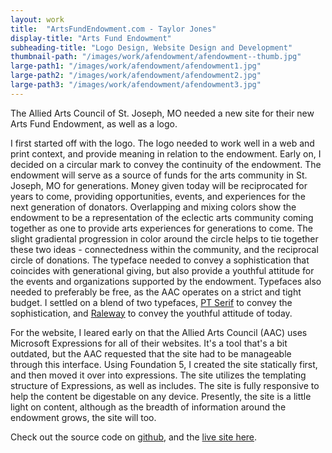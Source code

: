 ```yaml
---
layout: work
title:  "ArtsFundEndowment.com - Taylor Jones"
display-title: "Arts Fund Endowment"
subheading-title: "Logo Design, Website Design and Development"
thumbnail-path: "/images/work/afendowment/afendowment--thumb.jpg"
large-path1: "/images/work/afendowment/afendowment1.jpg"
large-path2: "/images/work/afendowment/afendowment2.jpg"
large-path3: "/images/work/afendowment/afendowment3.jpg"
---
```


The Allied Arts Council of St. Joseph, MO needed a new site for their new Arts Fund Endowment, as well as a logo. 

I first started off with the logo. The logo needed to work well in a web and print context, and provide meaning in relation to the endowment. Early on, I decided on a circular mark to convey the continuity of the endowment. The endowment will serve as a source of funds for the arts community in St. Joseph, MO for generations. Money given today will be reciprocated for years to come, providing opportunities, events, and experiences for the next generation of donators. Overlapping and mixing colors show the endowment to be a representation of the eclectic arts community coming together as one to provide arts experiences for generations to come. The slight gradiental progression in color around the circle helps to tie together these two ideas - connectedness within the community, and the reciprocal circle of donations. The typeface needed to convey a sophistication that coincides with generational giving, but also provide a youthful attitude for the events and organizations supported by the endowment. Typefaces also needed to preferably be free, as the AAC operates on a strict and tight budget. I settled on a blend of two typefaces, [PT Serif](https://www.google.com/fonts/specimen/PT+Serif) to convey the sophistication, and [Raleway](http://www.google.com/fonts/specimen/Raleway) to convey the youthful attitude of today.

For the website, I leared early on that the Allied Arts Council (AAC) uses Microsoft Expressions for all of their websites. It's a tool that's a bit outdated, but the AAC requested that the site had to be manageable through this interface. Using Foundation 5, I created the site statically first, and then moved it over into expressions. The site utilizes the templating structure of Expressions, as well as includes. The site is fully responsive to help the content be digestable on any device. Presently, the site is a little light on content, although as the breadth of information around the endowment grows, the site will too.

Check out the source code on [github](https://github.com/tay1orjones/arts-fund-endowment "Arts Fund Endowment Source on GitHub.com"), and the [live site here](http://stjoearts.org/artsfundendowment "Arts Fund Endowment").




